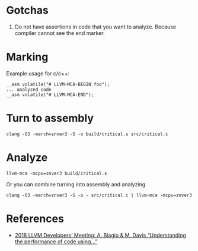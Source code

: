# Gotchas

1. Do not have assertions in code that you want to analyze. Because compiler cannot see the end marker.

# Marking

Example usage for c/c++:
```
__asm volatile("# LLVM-MCA-BEGIN foo");
... analyzed code
__asm volatile("# LLVM-MCA-END");
```

# Turn to assembly

```
clang -O3 -march=znver3 -S -o build/critical.s src/critical.c
```

# Analyze

```
llvm-mca -mcpu=znver3 build/critical.s
```

Or you can combine turning into assembly and analyzing

```
clang -O3 -march=znver3 -S -o - src/critical.c | llvm-mca -mcpu=znver3 
```

# References

- [2018 LLVM Developers’ Meeting: A. Biagio & M. Davis “Understanding the performance of code using...”](https://www.youtube.com/embed/Ku2D8bjEGXk)
